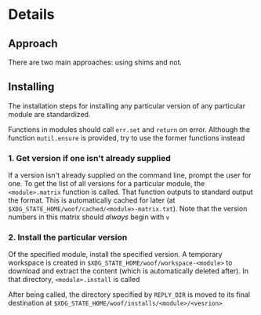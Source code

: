 # Details

## Approach

There are two main approaches: using shims and not.

## Installing

The installation steps for installing any particular version of any particular module are standardized.

Functions in modules should call `err.set` and `return` on error. Although the function `mutil.ensure` is provided, try to use the former functions instead

### 1. Get version if one isn't already supplied

If a version isn't already supplied on the command line, prompt the user for one. To get the list of all versions for a particular module, the `<module>.matrix` function is called. That function outputs to standard output the format. This is automatically cached for later (at `$XDG_STATE_HOME/woof/cached/<module>-matrix.txt`). Note that the version numbers in this matrix should _always_ begin with `v`

### 2. Install the particular version

Of the specified module, install the specified version. A temporary workspace is created in `$XDG_STATE_HOME/woof/workspace-<module>` to download and extract the content (which is automatically deleted after). In that directory, `<module>.install` is called

After being called, the directory specified by `REPLY_DIR` is moved to its final destination at `$XDG_STATE_HOME/woof/installs/<module>/<vesrion>`
